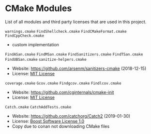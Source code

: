 # CMake Modules

List of all modules and third party licenses that are used in this project.

`warnings.cmake`
`FindShellcheck.cmake`
`FindCMakeFormat.cmake`
`FindCppCheck.cmake`
 - custom implementation

 `FindASan.cmake`
 `FindMSan.cmake`
 `FindSanitizers.cmake`
 `FindTSan.cmake`
 `FindUBSan.cmake`
 `sanitize-helpers.cmake`
  - Website: https://github.com/arsenm/sanitizers-cmake (2018-12-15)
  - License: [MIT License](https://github.com/arsenm/sanitizers-cmake/blob/master/LICENSE)

`coverage.cmake`
`Gcov.cmake`
`Findgcov.cmake`
`Findlcov.cmake`
 - Website: https://github.com/cginternals/cmake-init
 - License: [MIT License](https://github.com/cginternals/cmake-init/blob/master/LICENSE)


`Catch.cmake`
`CatchAddTests.cmake`
 - Website: https://github.com/catchorg/Catch2 (2019-01-30)
 - License: [Boost Software License 1.0](https://github.com/catchorg/Catch2/blob/master/LICENSE.txt)
 - Copy due to conan not downloading CMake files
